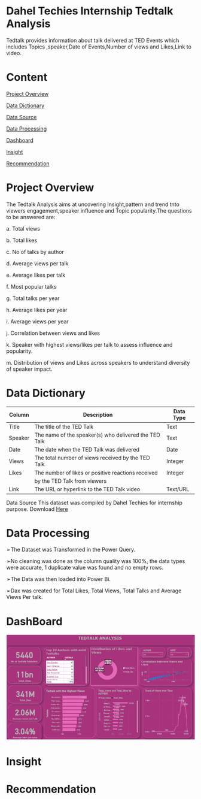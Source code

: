 # Dahel Techies Internship Tedtalk Analysis
Tedtalk provides information about talk delivered at TED Events which includes Topics ,speaker,Date of Events,Number of views and Likes,Link to video. 


# Content 
[Project Overview](#project-overview)

[Data Dictionary](#data-dictionary) 

[Data Source](data-source)

[Data Processing](#data-processing)

[Dashboard](#dashboard) 

[Insight](#insight)

[Recommendation](#recommendation)

# Project Overview 
The Tedtalk Analysis aims at uncovering Insight,pattern and trend tnto viewers engagement,speaker influence and Topic popularity.The questions to be answered are:

a. Total views
  
b. Total likes
  
c.  No of talks by author
  
d. Average views per talk
  
e. Average likes per talk

f. Most popular talks

g. Total talks per year
  
h.  Average likes per year
  
i.  Average views per year
  
j.  Correlation between views and likes
  
  
k.  Speaker with highest views/likes per talk to assess influence and popularity.
   
m. Distribution of views and Likes across speakers to understand diversity of speaker impact.

# Data Dictionary 

| Column   | Description                                            | Data Type |
|----------|--------------------------------------------------------|-----------|
| Title    | The title of the TED Talk                              | Text      |
| Speaker  | The name of the speaker(s) who delivered the TED Talk  | Text      |
| Date     | The date when the TED Talk was delivered               | Date      |
| Views    | The total number of views received by the TED Talk     | Integer   |
| Likes    | The number of likes or positive reactions received     | Integer   |
|          | by the TED Talk from viewers                           |           |
| Link     | The URL or hyperlink to the TED Talk video             | Text/URL  |


Data Source 
This dataset was compiled by Dahel Techies for internship purpose.
Download [Here](https://docs.google.com/spreadsheets/d/1LZx_TUD3n2v5OdXEjFFKqI3Dbt4FjYIp/edit?usp=drivesdk&ouid=115085326801434600917&rtpof=true&sd=true)

# Data Processing 

➢The Dataset was Transformed in the Power Query.

➢No cleaning was done as the column quality was 100%, the data types were 
accurate, 1 duplicate value was found and no empty rows.

➢The Data was then loaded into Power Bi.

➢Dax was created for Total Likes, Total Views, Total Talks and Average Views Per talk.


# DashBoard




<!-- Banner Text -->
<img src="https://github.com/TolaniAdedunmola/Dahel-Techies-Internship-Tedtalk-Analysis-/blob/main/Tedtak%202%20analysis.PNG">



# Insight


# Recommendation
